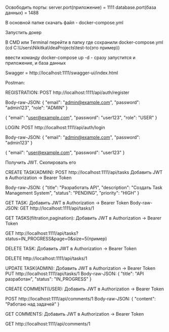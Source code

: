 
Освободить порты: server.port(приложение) = 1111 database.port(база данных) = 1488

В основной папке скачать файл - docker-compose.yml

Запустить докер

В CMD или Terminal перейти в папку где сохранили docker-compose.yml (cd C:\Users\Nikitka\IdeaProjects\test-to(это пример))

ввести команду docker-compose up -d - сразу запустится и приложение, и база данных

Swagger = http://localhost:1111/swagger-ui/index.html

Postman: 

REGISTRATION:
POST http://localhost:1111/api/auth/register

Body-raw-JSON:
{
  "email": "admin@example.com",
  "password": "admin123",
  "role": "ADMIN"
}

{
  "email": "user@example.com",
  "password": "user123",
  "role": "USER"
}


LOGIN:
POST http://localhost:1111/api/auth/login

Body-raw-JSON:
{
  "email": "admin@example.com",
  "password": "admin123"
}

{
  "email": "user@example.com",
  "password": "user123"
}

Получить JWT. Скопировать его

СREATE TASK(ADMIN):
POST http://localhost:1111/api/tasks
Добавить JWT в Authorization → Bearer Token

Body-raw-JSON:
{
  "title": "Разработать API",
  "description": "Создать Task Management System",
  "status": "PENDING",
  "priority": "HIGH"
}

GET TASK:
Добавить JWT в Authorization → Bearer Token
Body-raw-JSON:
GET http://localhost:1111/api/tasks/1


GET TASKS(filtration,pagination):
Добавить JWT в Authorization → Bearer Token

GET http://localhost:1111/api/tasks?status=IN_PROGRESS&page=0&size=5(пример)

DELETE TASK:
Добавить JWT в Authorization → Bearer Token

DELETE http://localhost:1111/api/tasks/1

UPDATE TASK(ADMIN):
Добавить JWT в Authorization → Bearer Token
PUT http://localhost:1111/api/tasks/1
Body-raw-JSON:
{
  "title": "API разработан",
  "status": "IN_PROGRESS"
}

CREATE COMMENT(USER):
Добавить JWT в Authorization → Bearer Token

POST http://localhost:1111/api/comments/1
Body-raw-JSON:
{
  "content": "Работаю над задачей"
}

GET COMMENTS:
Добавить JWT в Authorization → Bearer Token

GET http://localhost:1111/api/comments/1

